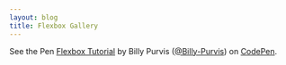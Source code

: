 ```yaml
---
layout: blog
title: Flexbox Gallery
---
```

<p data-height="524" data-theme-id="15372" data-slug-hash="EjyzmQ" data-default-tab="result" data-user="Billy-Purvis" class='codepen'>See the Pen <a href='http://codepen.io/Billy-Purvis/pen/EjyzmQ/'>Flexbox Tutorial</a> by Billy  Purvis (<a href='http://codepen.io/Billy-Purvis'>@Billy-Purvis</a>) on <a href='http://codepen.io'>CodePen</a>.</p>
<script async src="//assets.codepen.io/assets/embed/ei.js"></script>

